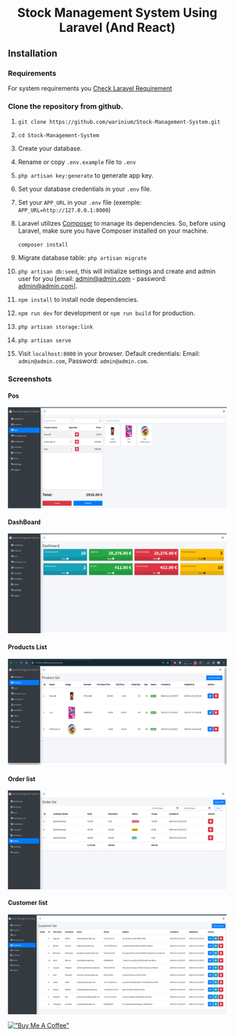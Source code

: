 <p align="center">
    <h1 align="center">Stock Management System Using Laravel (And React)</h1>
</p>

## Installation

### Requirements

For system requirements you [Check Laravel Requirement](https://laravel.com/docs/10.x/deployment#server-requirements)

### Clone the repository from github.

1. `git clone https://github.com/warinium/Stock-Management-System.git`

2. `cd Stock-Management-System`

3. Create your database.

4. Rename or copy `.env.example` file to `.env`

5. `php artisan key:generate` to generate app key.

6. Set your database credentials in your `.env` file.

7. Set your `APP_URL` in your `.env` file (exemple: `APP_URL=http://127.0.0.1:8000`)

8. Laravel utilizes [Composer](https://getcomposer.org/) to manage its dependencies. So, before using Laravel, make sure you have Composer installed on your machine.

    `composer install`

9. Migrate database table: `php artisan migrate`

10. `php artisan db:seed`, this will initialize settings and create and admin user for you [email: admin@admin.com - password: admin@admin.com].

11. `npm install` to install node dependencies.

12. `npm run dev` for development or `npm run build` for production.

13. `php artisan storage:link`

14. `php artisan serve`

15. Visit `localhost:8000` in your browser.
    Default credentials: Email: `admin@admin.com`, Password: `admin@admin.com`.

### Screenshots

#### Pos

![Pos](https://github.com/warinium/Stock-Management-System/blob/main/screenShots/Pos.png?raw=true)

#### DashBoard

![DashBoard](https://github.com/warinium/Stock-Management-System/blob/main/screenShots/DashBoard.png?raw=true)

#### Products List

![Products List](https://github.com/warinium/Stock-Management-System/blob/main/screenShots/Product-list.png?raw=true)

#### Order list

![Order list](https://github.com/warinium/Stock-Management-System/blob/main/screenShots/Order-List.png?raw=true)

#### Customer list

![Customer list](https://github.com/warinium/Stock-Management-System/blob/main/screenShots/Customer-list.png?raw=true)

[!["Buy Me A Coffee"](https://www.buymeacoffee.com/assets/img/custom_images/orange_img.png)](https://www.buymeacoffee.com/houari)
